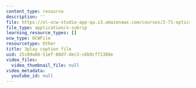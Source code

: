 ```yaml
---
content_type: resource
description: ''
file: https://ol-ocw-studio-app-qa.s3.amazonaws.com/courses/2-71-optics-spring-2009/25c89a8651ef88d7dec3c6b9cf71388e_gAL5fCEBfac.srt
file_type: application/x-subrip
learning_resource_types: []
ocw_type: OCWFile
resourcetype: Other
title: 3play caption file
uid: 25c89a86-51ef-88d7-dec3-c6b9cf71388e
video_files:
  video_thumbnail_file: null
video_metadata:
  youtube_id: null
---
```

